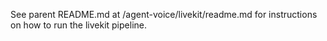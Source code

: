 
See parent README.md at /agent-voice/livekit/readme.md for instructions on how to run the livekit pipeline.